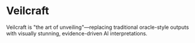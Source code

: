 # Veilcraft
Veilcraft is "the art of unveiling"—replacing traditional oracle-style outputs with visually stunning, evidence-driven AI interpretations.
